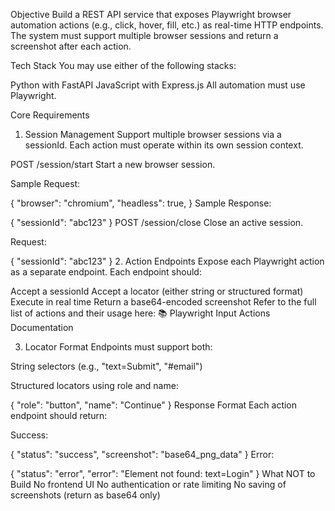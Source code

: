 Objective
Build a REST API service that exposes Playwright browser automation actions (e.g., click, hover, fill, etc.) as real-time HTTP endpoints. The system must support multiple browser sessions and return a screenshot after each action.

Tech Stack
You may use either of the following stacks:

Python with FastAPI
JavaScript with Express.js
All automation must use Playwright.

Core Requirements
1. Session Management
Support multiple browser sessions via a sessionId. Each action must operate within its own session context.

POST /session/start
Start a new browser session.

Sample Request:

{
  "browser": "chromium",
  "headless": true,
}
Sample Response:

{
  "sessionId": "abc123"
}
POST /session/close
Close an active session.

Request:

{
  "sessionId": "abc123"
}
2. Action Endpoints
Expose each Playwright action as a separate endpoint. Each endpoint should:

Accept a sessionId
Accept a locator (either string or structured format)
Execute in real time
Return a base64-encoded screenshot
Refer to the full list of actions and their usage here:
📚 Playwright Input Actions Documentation

3. Locator Format
Endpoints must support both:

String selectors (e.g., "text=Submit", "#email")

Structured locators using role and name:

{
  "role": "button",
  "name": "Continue"
}
Response Format
Each action endpoint should return:

Success:

{
  "status": "success",
  "screenshot": "base64_png_data"
}
Error:

{
  "status": "error",
  "error": "Element not found: text=Login"
}
What NOT to Build
No frontend UI
No authentication or rate limiting
No saving of screenshots (return as base64 only)
